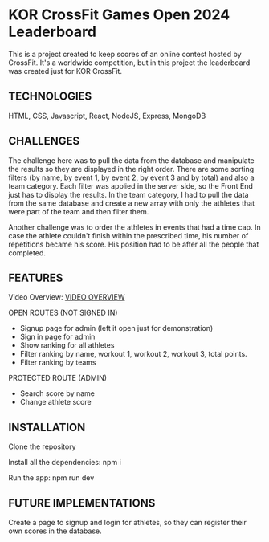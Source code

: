 # KOR CrossFit Games Open 2024 Leaderboard
This is a project created to keep scores of an online contest hosted by CrossFit. It's a worldwide competition, but in this project the leaderboard was created just for KOR CrossFit.

## TECHNOLOGIES
HTML, CSS, Javascript, React, NodeJS, Express, MongoDB

## CHALLENGES
The challenge here was to pull the data from the database and manipulate the results so they are displayed in the right order. 
There are some sorting filters (by name, by event 1, by event 2, by event 3 and by total) and also a team category.
Each filter was applied in the server side, so the Front End just has to display the results.
In the team category, I had to pull the data from the same database and create a new array with only the athletes that were part of the team and then filter them. 

Another challenge was to order the athletes in events that had a time cap. In case the athlete couldn't finish within the prescribed time, his number of repetitions became his score. His position had to be after all the people that completed.

## FEATURES
Video Overview:
<a href="https://github.com/altomizawa/open2024_leaderboard/assets/45319659/fdc9a23b-2c49-4371-a4ef-0da3f649e516" target="_blank">VIDEO OVERVIEW</a>


OPEN ROUTES (NOT SIGNED IN)
- Signup page for admin (left it open just for demonstration)
- Sign in page for admin
- Show ranking for all athletes
- Filter ranking by name, workout 1, workout 2, workout 3, total points.
- Filter ranking by teams

PROTECTED ROUTE (ADMIN)
- Search score by name
- Change athlete score


## INSTALLATION
Clone the repository

Install all the dependencies: 
npm i

Run the app:
npm run dev

## FUTURE IMPLEMENTATIONS
Create a page to signup and login for athletes, so they can register their own scores in the database.




